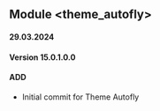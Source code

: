 ## Module <theme_autofly>

#### 29.03.2024
#### Version 15.0.1.0.0
#### ADD
- Initial commit for Theme Autofly